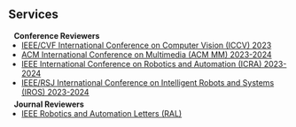 ## Services

<h4 style="margin:0 10px 0;">Conference Reviewers</h4>

<ul style="margin:0 0 5px;">
  <!-- <li><a href="http://cvpr2023.thecvf.com/"><autocolor>IEEE/CVF Conference on Computer Vision and Pattern Recognition (CVPR) 2023-2024</autocolor></a></li> -->
  <li><a href="http://iccv2021.thecvf.com/"><autocolor>IEEE/CVF International Conference on Computer Vision (ICCV) 2023</autocolor></a></li>
  <li><a href="https://2024.acmmm.org/"><autocolor>ACM International Conference on Multimedia (ACM MM) 2023-2024</autocolor></a></li>
  <!-- <li><a href="https://eccv2022.ecva.net/"><autocolor>European Conference on Computer Vision (ECCV) 2022</autocolor></a></li> -->
  <li><a href="https://2024.ieee-icra.org/"><autocolor>IEEE International Conference on Robotics and Automation (ICRA) 2023-2024</autocolor></a></li>
  <li><a href="https://iros2024-abudhabi.org/"><autocolor>IEEE/RSJ International Conference on Intelligent Robots and Systems (IROS) 2023-2024</autocolor></a></li>
</ul>

<h4 style="margin:0 10px 0;">Journal Reviewers</h4>

<ul style="margin:0 0 20px;">
  <li><a href="https://ieeexplore.ieee.org/xpl/RecentIssue.jsp?punumber=7083369"><autocolor>IEEE Robotics and Automation Letters (RAL)</autocolor></a></li>
  <!-- <li><a href="https://www.springer.com/journal/11263"><autocolor>International Journal of Computer Vision (IJCV)</autocolor></a></li> -->
</ul>
